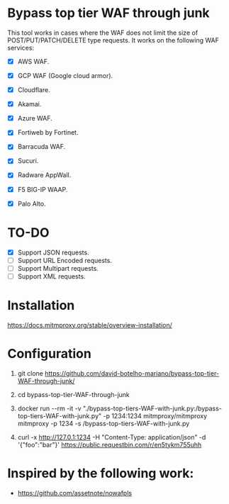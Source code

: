 # Bypass top tier WAF through junk
This tool works in cases where the WAF does not limit the size of POST/PUT/PATCH/DELETE type requests. It works on the following WAF services:
- [X] AWS WAF.
- [X] GCP WAF (Google cloud armor).
- [X] Cloudflare.
- [X] Akamai.
- [X] Azure WAF.
- [X] Fortiweb by Fortinet.
- [X] Barracuda WAF.
- [X] Sucuri.
- [X] Radware AppWall.
- [X] F5 BIG-IP WAAP.
- [X] Palo Alto.


# TO-DO
- [X] Support JSON requests.
- [ ] Support URL Encoded requests.
- [ ] Support Multipart requests.
- [ ] Support XML requests.

# Installation
https://docs.mitmproxy.org/stable/overview-installation/

# Configuration

1) git clone https://github.com/david-botelho-mariano/bypass-top-tier-WAF-through-junk/
2) cd bypass-top-tier-WAF-through-junk
3) docker run --rm -it -v "./bypass-top-tiers-WAF-with-junk.py:/bypass-top-tiers-WAF-with-junk.py" -p 1234:1234 mitmproxy/mitmproxy mitmproxy -p 1234 -s /bypass-top-tiers-WAF-with-junk.py

4) curl -x http://127.0.1:1234 -H "Content-Type: application/json" -d '{"foo":"bar"}' https://public.requestbin.com/r/en5tykm755uhh

# Inspired by the following work:
- https://github.com/assetnote/nowafpls
